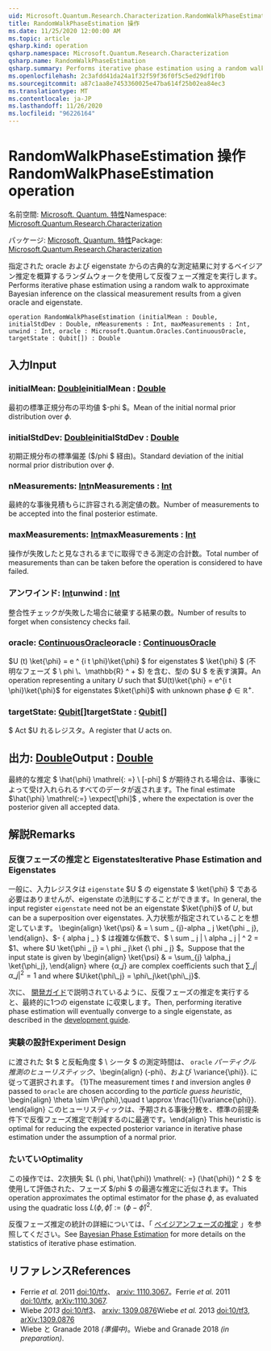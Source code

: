 ```yaml
---
uid: Microsoft.Quantum.Research.Characterization.RandomWalkPhaseEstimation
title: RandomWalkPhaseEstimation 操作
ms.date: 11/25/2020 12:00:00 AM
ms.topic: article
qsharp.kind: operation
qsharp.namespace: Microsoft.Quantum.Research.Characterization
qsharp.name: RandomWalkPhaseEstimation
qsharp.summary: Performs iterative phase estimation using a random walk to approximate Bayesian inference on the classical measurement results from a given oracle and eigenstate.
ms.openlocfilehash: 2c3afdd41da24a1f32f59f36f0f5c5ed29df1f0b
ms.sourcegitcommit: a87c1aa8e7453360025e47ba614f25b02ea84ec3
ms.translationtype: MT
ms.contentlocale: ja-JP
ms.lasthandoff: 11/26/2020
ms.locfileid: "96226164"
---
```

# <a name="randomwalkphaseestimation-operation"></a><span data-ttu-id="d1683-102">RandomWalkPhaseEstimation 操作</span><span class="sxs-lookup"><span data-stu-id="d1683-102">RandomWalkPhaseEstimation operation</span></span>

<span data-ttu-id="d1683-103">名前空間: [Microsoft. Quantum. 特性](xref:Microsoft.Quantum.Research.Characterization)</span><span class="sxs-lookup"><span data-stu-id="d1683-103">Namespace: [Microsoft.Quantum.Research.Characterization](xref:Microsoft.Quantum.Research.Characterization)</span></span>

<span data-ttu-id="d1683-104">パッケージ: [Microsoft. Quantum. 特性](https://nuget.org/packages/Microsoft.Quantum.Research.Characterization)</span><span class="sxs-lookup"><span data-stu-id="d1683-104">Package: [Microsoft.Quantum.Research.Characterization](https://nuget.org/packages/Microsoft.Quantum.Research.Characterization)</span></span>


<span data-ttu-id="d1683-105">指定された oracle および eigenstate からの古典的な測定結果に対するベイジアン推定を概算するランダムウォークを使用して反復フェーズ推定を実行します。</span><span class="sxs-lookup"><span data-stu-id="d1683-105">Performs iterative phase estimation using a random walk to approximate Bayesian inference on the classical measurement results from a given oracle and eigenstate.</span></span>

```qsharp
operation RandomWalkPhaseEstimation (initialMean : Double, initialStdDev : Double, nMeasurements : Int, maxMeasurements : Int, unwind : Int, oracle : Microsoft.Quantum.Oracles.ContinuousOracle, targetState : Qubit[]) : Double
```


## <a name="input"></a><span data-ttu-id="d1683-106">入力</span><span class="sxs-lookup"><span data-stu-id="d1683-106">Input</span></span>

### <a name="initialmean--double"></a><span data-ttu-id="d1683-107">initialMean: [Double](xref:microsoft.quantum.lang-ref.double)</span><span class="sxs-lookup"><span data-stu-id="d1683-107">initialMean : [Double](xref:microsoft.quantum.lang-ref.double)</span></span>

<span data-ttu-id="d1683-108">最初の標準正規分布の平均値 $-phi $。</span><span class="sxs-lookup"><span data-stu-id="d1683-108">Mean of the initial normal prior distribution over $\phi$.</span></span>


### <a name="initialstddev--double"></a><span data-ttu-id="d1683-109">initialStdDev: [Double](xref:microsoft.quantum.lang-ref.double)</span><span class="sxs-lookup"><span data-stu-id="d1683-109">initialStdDev : [Double](xref:microsoft.quantum.lang-ref.double)</span></span>

<span data-ttu-id="d1683-110">初期正規分布の標準偏差 ($/phi $ 経由)。</span><span class="sxs-lookup"><span data-stu-id="d1683-110">Standard deviation of the initial normal prior distribution over $\phi$.</span></span>


### <a name="nmeasurements--int"></a><span data-ttu-id="d1683-111">nMeasurements: [Int](xref:microsoft.quantum.lang-ref.int)</span><span class="sxs-lookup"><span data-stu-id="d1683-111">nMeasurements : [Int](xref:microsoft.quantum.lang-ref.int)</span></span>

<span data-ttu-id="d1683-112">最終的な事後見積もらに許容される測定値の数。</span><span class="sxs-lookup"><span data-stu-id="d1683-112">Number of measurements to be accepted into the final posterior estimate.</span></span>


### <a name="maxmeasurements--int"></a><span data-ttu-id="d1683-113">maxMeasurements: [Int](xref:microsoft.quantum.lang-ref.int)</span><span class="sxs-lookup"><span data-stu-id="d1683-113">maxMeasurements : [Int](xref:microsoft.quantum.lang-ref.int)</span></span>

<span data-ttu-id="d1683-114">操作が失敗したと見なされるまでに取得できる測定の合計数。</span><span class="sxs-lookup"><span data-stu-id="d1683-114">Total number of measurements than can be taken before the operation is considered to have failed.</span></span>


### <a name="unwind--int"></a><span data-ttu-id="d1683-115">アンワインド: [Int](xref:microsoft.quantum.lang-ref.int)</span><span class="sxs-lookup"><span data-stu-id="d1683-115">unwind : [Int](xref:microsoft.quantum.lang-ref.int)</span></span>

<span data-ttu-id="d1683-116">整合性チェックが失敗した場合に破棄する結果の数。</span><span class="sxs-lookup"><span data-stu-id="d1683-116">Number of results to forget when consistency checks fail.</span></span>


### <a name="oracle--continuousoracle"></a><span data-ttu-id="d1683-117">oracle: [ContinuousOracle](xref:Microsoft.Quantum.Oracles.ContinuousOracle)</span><span class="sxs-lookup"><span data-stu-id="d1683-117">oracle : [ContinuousOracle](xref:Microsoft.Quantum.Oracles.ContinuousOracle)</span></span>

<span data-ttu-id="d1683-118">$U (t) \ket{\phi} = e ^ {i t \phi}\ket{\phi} $ for eigenstates $ \ket{\phi} $ (不明なフェーズ $ \ phi \、\mathbb{R} ^ + $) を含む、型の $U $ を表す演算。</span><span class="sxs-lookup"><span data-stu-id="d1683-118">An operation representing a unitary $U$ such that $U(t)\ket{\phi} = e^{i t \phi}\ket{\phi}$ for eigenstates $\ket{\phi}$ with unknown phase $\phi \in \mathbb{R}^+$.</span></span>


### <a name="targetstate--qubit"></a><span data-ttu-id="d1683-119">targetState: [Qubit](xref:microsoft.quantum.lang-ref.qubit)[]</span><span class="sxs-lookup"><span data-stu-id="d1683-119">targetState : [Qubit](xref:microsoft.quantum.lang-ref.qubit)[]</span></span>

<span data-ttu-id="d1683-120">$ Act $U れるレジスタ。</span><span class="sxs-lookup"><span data-stu-id="d1683-120">A register that $U$ acts on.</span></span>



## <a name="output--double"></a><span data-ttu-id="d1683-121">出力: [Double](xref:microsoft.quantum.lang-ref.double)</span><span class="sxs-lookup"><span data-stu-id="d1683-121">Output : [Double](xref:microsoft.quantum.lang-ref.double)</span></span>

<span data-ttu-id="d1683-122">最終的な推定 $ \hat{\phi} \mathrel{: =} \ [-phi] $ が期待される場合は、事後によって受け入れられるすべてのデータが返されます。</span><span class="sxs-lookup"><span data-stu-id="d1683-122">The final estimate $\hat{\phi} \mathrel{:=} \expect[\phi]$ , where the expectation is over the posterior given all accepted data.</span></span>

## <a name="remarks"></a><span data-ttu-id="d1683-123">解説</span><span class="sxs-lookup"><span data-stu-id="d1683-123">Remarks</span></span>

### <a name="iterative-phase-estimation-and-eigenstates"></a><span data-ttu-id="d1683-124">反復フェーズの推定と Eigenstates</span><span class="sxs-lookup"><span data-stu-id="d1683-124">Iterative Phase Estimation and Eigenstates</span></span>

<span data-ttu-id="d1683-125">一般に、入力レジスタは `eigenstate` $U $ の eigenstate $ \ket{\phi} $ である必要はありませんが、eigenstate の法則にすることができます。</span><span class="sxs-lookup"><span data-stu-id="d1683-125">In general, the input register `eigenstate` need not be an eigenstate $\ket{\phi}$ of $U$, but can be a superposition over eigenstates.</span></span> <span data-ttu-id="d1683-126">入力状態が指定されていることを想定しています。 \begin{align} \ket{\psi} & = \ sum \_ {j}-alpha \_ j \ket{\phi \_ j}, \end{align}、$- \{ alpha j \_ \} $ は複雑な係数で、$ \ sum \_ j | \ alpha \_ j | ^ 2 = $1、where $U \ket{\phi \_ j} = \ phi \_ j\ket {\ phi \_ j} $。</span><span class="sxs-lookup"><span data-stu-id="d1683-126">Suppose that the input state is given by \begin{align} \ket{\psi} & = \sum\_{j} \alpha\_j \ket{\phi\_j}, \end{align} where $\{\alpha\_j\}$ are complex coefficients such that $\sum\_j |\alpha\_j|^2 = 1$ and where $U\ket{\phi\_j} = \phi\_j\ket{\phi\_j}$.</span></span>

<span data-ttu-id="d1683-127">次に、 [開発ガイド](xref:microsoft.quantum.libraries.characterization#iterative-phase-estimation-without-eigenstates)で説明されているように、反復フェーズの推定を実行すると、最終的に1つの eigenstate に収束します。</span><span class="sxs-lookup"><span data-stu-id="d1683-127">Then, performing iterative phase estimation will eventually converge to a single eigenstate, as described in the [development guide](xref:microsoft.quantum.libraries.characterization#iterative-phase-estimation-without-eigenstates).</span></span>

### <a name="experiment-design"></a><span data-ttu-id="d1683-128">実験の設計</span><span class="sxs-lookup"><span data-stu-id="d1683-128">Experiment Design</span></span>

<span data-ttu-id="d1683-129">に渡された $t $ と反転角度 $ \ シータ $ の測定時間は、 `oracle` *パーティクル推測のヒューリスティック*、\begin{align} (-phi)、および \variance{\phi}}. に従って選択されます。 {1}</span><span class="sxs-lookup"><span data-stu-id="d1683-129">The measurement times $t$ and inversion angles $\theta$ passed to `oracle` are chosen according to the *particle guess heuristic*, \begin{align} \theta \sim \Pr(\phi),\quad t \approx \frac{1}{\variance{\phi}}.</span></span>
<span data-ttu-id="d1683-130">\end{align} このヒューリスティックは、予期される事後分散を、標準の前提条件下で反復フェーズ推定で削減するのに最適です。</span><span class="sxs-lookup"><span data-stu-id="d1683-130">\end{align} This heuristic is optimal for reducing the expected posterior variance in iterative phase estimation under the assumption of a normal prior.</span></span>

### <a name="optimality"></a><span data-ttu-id="d1683-131">たいてい</span><span class="sxs-lookup"><span data-stu-id="d1683-131">Optimality</span></span>

<span data-ttu-id="d1683-132">この操作では、2次損失 $L (\ phi, \hat{\phi}) \mathrel{: =} (\hat{\phi}) ^ 2 $ を使用して評価された、フェーズ $/phi $ の最適な推定に近似されます。</span><span class="sxs-lookup"><span data-stu-id="d1683-132">This operation approximates the optimal estimator for the phase $\phi$, as evaluated using the quadratic loss $L(\phi, \hat{\phi}) \mathrel{:=} (\phi - \hat{\phi})^2$.</span></span>

<span data-ttu-id="d1683-133">反復フェーズ推定の統計の詳細については、「 [ベイジアンフェーズの推定](xref:microsoft.quantum.libraries.characterization#bayesian-phase-estimation) 」を参照してください。</span><span class="sxs-lookup"><span data-stu-id="d1683-133">See [Bayesian Phase Estimation](xref:microsoft.quantum.libraries.characterization#bayesian-phase-estimation) for more details on the statistics of iterative phase estimation.</span></span>

## <a name="references"></a><span data-ttu-id="d1683-134">リファレンス</span><span class="sxs-lookup"><span data-stu-id="d1683-134">References</span></span>

- <span data-ttu-id="d1683-135">Ferrie *et al.* 2011 [doi:10/tfx](https://doi.org/10.1007/s11128-012-0407-6)、 [arxiv: 1110.3067](https://arxiv.org/abs/1110.3067)。</span><span class="sxs-lookup"><span data-stu-id="d1683-135">Ferrie *et al.* 2011 [doi:10/tfx](https://doi.org/10.1007/s11128-012-0407-6), [arXiv:1110.3067](https://arxiv.org/abs/1110.3067).</span></span>
- <span data-ttu-id="d1683-136">Wiebe *2013* [doi:10/tf3](https://doi.org/10.1103/PhysRevLett.112.190501)、 [arxiv: 1309.0876](https://arxiv.org/abs/1309.0876)</span><span class="sxs-lookup"><span data-stu-id="d1683-136">Wiebe *et al.* 2013 [doi:10/tf3](https://doi.org/10.1103/PhysRevLett.112.190501), [arXiv:1309.0876](https://arxiv.org/abs/1309.0876)</span></span>
- <span data-ttu-id="d1683-137">Wiebe と Granade 2018 *(準備中)*。</span><span class="sxs-lookup"><span data-stu-id="d1683-137">Wiebe and Granade 2018 *(in preparation)*.</span></span>